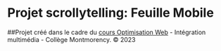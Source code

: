 # Projet scrollytelling: Feuille Mobile
##Projet créé dans le cadre du [cours Optimisation Web](https://tim-montmorency.com/timdoc/582-424MO/projet-scrollytelling/scrollytelling-presentation/) - Intégration multimédia - Collège Montmorency. © 2023 
